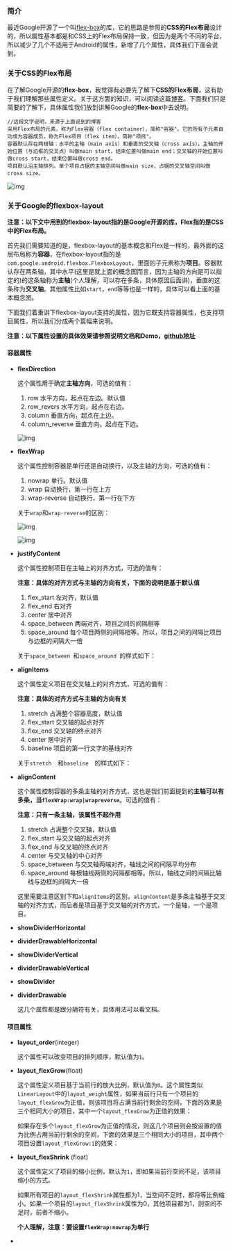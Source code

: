 ### 简介

最近Google开源了一个叫[flex-box](https://github.com/google/flexbox-layout)的库，它的思路是参照的**CSS的Flex布局**设计的，所以属性基本都是和CSS上的Flex布局保持一致，但因为是两个不同的平台，所以减少了几个不适用于Android的属性，新增了几个属性，具体我们下面会说到。

### 关于CSS的Flex布局

在了解Google开源的**flex-box**，我觉得有必要先了解下**CSS的Flex布局**，这有助于我们理解那些属性定义。关于这方面的知识，可以阅读这篇[博客](http://www.ruanyifeng.com/blog/2015/07/flex-grammar.html)。下面我们只是简要的了解下，具体属性我们放到讲解Google的**flex-box**中去说明。

```
//这段文字说明，来源于上面说到的博客
采用Flex布局的元素，称为Flex容器（flex container），简称"容器"。它的所有子元素自动成为容器成员，称为Flex项目（flex item），简称"项目"。
容器默认存在两根轴：水平的主轴（main axis）和垂直的交叉轴（cross axis）。主轴的开始位置（与边框的交叉点）叫做main start，结束位置叫做main end；交叉轴的开始位置叫做cross start，结束位置叫做cross end。
项目默认沿主轴排列。单个项目占据的主轴空间叫做main size，占据的交叉轴空间叫做cross size。
```

![img](http://www.ruanyifeng.com/blogimg/asset/2015/bg2015071004.png)

### 关于Google的flexbox-layout

**注意：以下文中用到的flexbox-layout指的是Google开源的库，Flex指的是CSS中的Flex布局。**

首先我们需要知道的是，flexbox-layout的基本概念和Flex是一样的，最外面的这层布局称为**容器**，在flexbox-layout指的是`com.google.android.flexbox.FlexboxLayout`，里面的子元素称为**项目**。容器默认存在两条轴，其中水平(这里是就上面的概念图而言，因为主轴的方向是可以指定的)的这条轴称为**主轴**(个人理解，可以存在多条，具体原因后面讲)，垂直的这条称为**交叉轴**。其他属性比如`start`，`end`等等也是一样的，具体可以看上面的基本概念图。

下面我们着重讲下flexbox-layout支持的属性，因为它既支持容器属性，也支持项目属性，所以我们分成两个篇幅来说明。

**注意：以下属性设置的具体效果请参照说明文档和Demo，[github地址](https://github.com/google/flexbox-layout)**

#### 容器属性

* **flexDirection**

  这个属性用于确定**主轴方向**，可选的值有：

  1. row 水平方向，起点在左边。默认值
  2. row_revers 水平方向，起点在右边。
  3. column 垂直方向，起点在上边。
  4. column_reverse 垂直方向，起点在下边。

  ![img](http://www.ruanyifeng.com/blogimg/asset/2015/bg2015071005.png)

* **flexWrap**

  这个属性控制容器是单行还是自动换行，以及主轴的方向，可选的值有：

  1. nowrap 单行。默认值
  2. wrap 自动换行，第一行在上方
  3. wrap-reverse 自动换行，第一行在下方

  关于`wrap`和`wrap-reverse`的区别：

  ![img](http://www.ruanyifeng.com/blogimg/asset/2015/bg2015071008.jpg)

  ![img](http://www.ruanyifeng.com/blogimg/asset/2015/bg2015071009.jpg)

* **justifyContent**

  这个属性控制项目在主轴上的对齐方式，可选的值有：

  **注意：具体的对齐方式与主轴的方向有关，下面的说明是基于默认值**

  1. flex_start 左对齐，默认值
  2. flex_end 右对齐
  3. center 居中对齐
  4. space_between 两端对齐，项目之间的间隔相等
  5. space_around  每个项目两侧的间隔相等。所以，项目之间的间隔比项目与边框的间隔大一倍

  关于`space_between `和`space_around `的样式如下：

* **alignItems**

  这个属性定义项目在交叉轴上的对齐方式，可选的值有：

  **注意：具体的对齐方式与主轴的方向有关**

  1. stretch 占满整个容器高度，默认值
  2. flex_start 交叉轴的起点对齐
  3. flex_end 交叉轴的终点对齐
  4. center 居中对齐
  5. baseline 项目的第一行文字的基线对齐

  关于`stretch  `和`baseline  `的样式如下：

* **alignContent**

  这个属性控制容器的多条主轴的对齐方式，这也是我们前面提到的**主轴可以有多条，当`flexWrap:wrap|wrapreverse`**。可选的值有：

  **注意：只有一条主轴，该属性不起作用**

  1. stretch 占满整个交叉轴，默认值
  2. flex_start 与交叉轴的起点对齐
  3. flex_end 与交叉轴的终点对齐
  4. center 与交叉轴的中心对齐
  5. space_between 与交叉轴两端对齐，轴线之间的间隔平均分布
  6. space_around 每根轴线两侧的间隔都相等。所以，轴线之间的间隔比轴线与边框的间隔大一倍

  这里需要注意区别下和`alignItems`的区别，`alignContent`是多条主轴基于交叉轴的对齐方式，而后者是项目基于交叉轴的对齐方式，一个是轴，一个是项目。

* **showDividerHorizontal**

* **dividerDrawableHorizontal**

* **showDividerVertical**

* **dividerDrawableVertical**

* **showDivider**

* **dividerDrawable** 

  这几个属性都是跟分隔符有关，具体用法可以看文档。

#### 项目属性

* **layout_order**(integer)

  这个属性可以改变项目的排列顺序，默认值为`1`。

* **layout_flexGrow**(float)

  这个属性定义项目基于当前行的放大比例，默认值为`0`。这个属性类似`LinearLayout`中的`layout_weight`属性，如果当前行只有一个项目的`layout_flexGrow`为正值，则该项目将占满当前行剩余的空间，下面的效果是三个相同大小的项目，其中一个`layout_flexGrow`为正值的效果：

  如果存在多个`layout_flexGrow`为正值的情况，则这几个项目则会按设置的值为比例占用当前行剩余的空间，下面的效果是三个相同大小的项目，其中两个项目设置`layout_flexGrow:1`的效果：

* **layout_flexShrink** (float)

  这个属性定义了项目的缩小比例，默认为`1`，即如果当前行空间不足，该项目缩小的方式。

  如果所有项目的`layout_flexShrink`属性都为1，当空间不足时，都将等比例缩小。如果一个项目的`layout_flexShrink`属性为0，其他项目都为1，则空间不足时，前者不缩小。

  **个人理解，注意：要设置`flexWrap:nowrap`为单行**

* ​

  ​